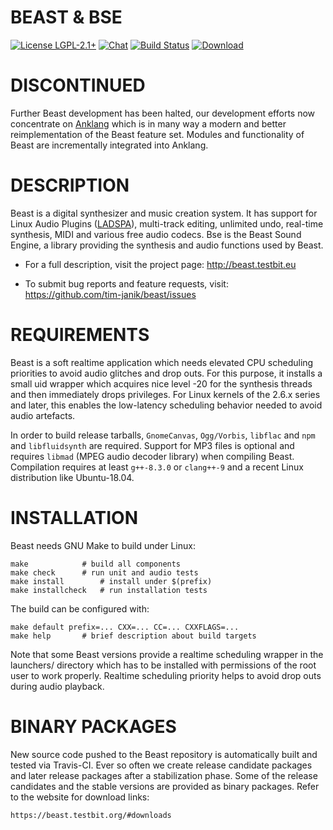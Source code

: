 BEAST & BSE
===========

[![License LGPL-2.1+](https://testbit.eu/~timj/pics/license-lgpl-2-1+.svg)](https://github.com/tim-janik/beast/blob/master/COPYING)
[![Chat](https://testbit.eu/~timj/pics/chat-beast-f7b.svg)](https://chat.mibbit.com/?server=irc.gimp.org&channel=%23beast)
[![Build Status](https://travis-ci.org/tim-janik/beast.svg)](https://travis-ci.org/tim-janik/beast)
[![Download](https://api.bintray.com/packages/beast-team/testing/Beast-AppImage/images/download.svg)](https://bintray.com/beast-team/testing/Beast-AppImage/_latestVersion)


# DISCONTINUED

Further Beast development has been halted, our development efforts now concentrate on [Anklang](github.com/tim-janik/anklang/) which is in many way a modern and better reimplementation of the Beast feature set. Modules and functionality of Beast are incrementally integrated into Anklang.

# DESCRIPTION

Beast is a digital synthesizer and music creation system. It has support
for Linux Audio Plugins
([LADSPA](http://wikipedia.org/wiki/LADSPA)),
multi-track editing, unlimited undo, real-time synthesis, MIDI and various
free audio codecs.
Bse is the Beast Sound Engine, a library providing the synthesis and
audio functions used by Beast.

* For a full description, visit the project page:
	http://beast.testbit.eu

* To submit bug reports and feature requests, visit:
	https://github.com/tim-janik/beast/issues


# REQUIREMENTS

Beast is a soft realtime application which needs elevated CPU scheduling
priorities to avoid audio glitches and drop outs. For this purpose, it
installs a small uid wrapper which acquires nice level -20 for the
synthesis threads and then immediately drops privileges.
For Linux kernels of the 2.6.x series and later, this enables the
low-latency scheduling behavior needed to avoid audio artefacts.

In order to build release tarballs, `GnomeCanvas`, `Ogg/Vorbis`,
`libflac` and `npm` and `libfluidsynth` are required.
Support for MP3 files is optional and requires `libmad` (MPEG audio
decoder library) when compiling Beast.
Compilation requires at least `g++-8.3.0` or `clang++-9` and a recent
Linux distribution like Ubuntu-18.04.


# INSTALLATION

Beast needs GNU Make to build under Linux:

	make			# build all components
	make check		# run unit and audio tests
	make install		# install under $(prefix)
	make installcheck	# run installation tests

The build can be configured with:

	make default prefix=... CXX=... CC=... CXXFLAGS=...
	make help		# brief description about build targets

Note that some Beast versions provide a realtime scheduling wrapper in
the launchers/ directory which has to be installed with permissions of
the root user to work properly. Realtime scheduling priority helps to
avoid drop outs during audio playback.


# BINARY PACKAGES

New source code pushed to the Beast repository is automatically built
and tested via Travis-CI. Ever so often we create release candidate
packages and later release packages after a stabilization phase.
Some of the release candidates and the stable versions are provided
as binary packages. Refer to the website for download links:

	https://beast.testbit.org/#downloads
